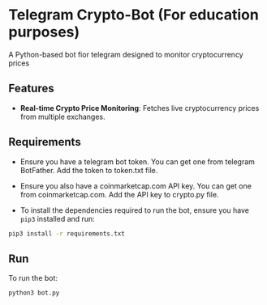 # Telegram Crypto-Bot (For education purposes)

A Python-based bot fior telegram designed to monitor cryptocurrency prices

## Features

- **Real-time Crypto Price Monitoring**: Fetches live cryptocurrency prices from multiple exchanges.
  
## Requirements

- Ensure you have a telegram bot token. You can get one from telegram BotFather. Add the token to token.txt file.

- Ensure you also have a coinmarketcap.com API key. You can get one from coinmarketcap.com. Add the API key to crypto.py file.

- To install the dependencies required to run the bot, ensure you have `pip3` installed and run:

```bash
pip3 install -r requirements.txt
```

## Run

To run the bot:

```bash
python3 bot.py
```
